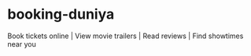 # booking-duniya
Book tickets online | View movie trailers | Read reviews | Find showtimes near you
